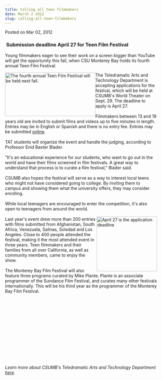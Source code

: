```yaml
---
title: Calling all teen filmmakers
date: March 2 2012
slug: calling-all-teen-filmmakers
---
```


 



<span class="date">Posted on Mar 02, 2012    </span>
<h3>&#x2028;Submission deadline April 27 for Teen Film Festival</h3>
<p>Young filmmakers eager to see their work on a screen bigger than
YouTube will get the opportunity this fall, when CSU Monterey Bay
holds its fourth annual Teen Film Festival.</p>
<p><img alt="The fourth annual Teen Film Festival will be held next fall." src="https://news.csumb.edu/sites/default/files/65/attachments/news/images/film-making-300x144.jpg" style="float:left; width:300px; height:144px">The Teledramatic
Arts and Technology Department is accepting applications for the
festival, which will be held at CSUMB&apos;s World Theater on Sept. 29.
The deadline to apply is April 27.<br>
<br>
Filmmakers between 13 and 19 years old are invited to submit films
and videos up to five minutes in length. Entries may be in English
or Spanish and there is no entry fee. Entries may be submitted
<a href="https://montereybayfilmfestival.com" rel="nofollow">online</a>.<br>
<br>
TAT students will organize the event and handle the judging,
according to Professor Enid Baxter Blader.<br>
<br>
&quot;It&apos;s an educational experience for our students, who want to go
out in the world and have their films screened in film festivals. A
great way to understand that process is to curate a film festival,&quot;
Blader said.<br>
<br>
CSUMB also hopes the festival will serve as a way to interest local
teens who might not have considered going to college. By inviting
them to campus and showing them what the university offers, they
may consider enrolling.<br>
<br>
While local teenagers are encouraged to enter the competition, it&apos;s
also open to teenagers from around the world.<br>
<br>
<img alt="April 27 is the application deadline" src="https://news.csumb.edu/sites/default/files/65/attachments/news/images/filmmaking.jpg" style="float:right; width:200px; height:181px">Last year&apos;s event
drew more than 200 entries with films submitted from Afghanistan,
South Africa, Venezuela, Salinas, Soledad and Los Angeles. Close to
400 people attended the festival, making it the most attended event
in three years. Teen filmmakers and their families from all over
California, as well as community members, came to enjoy the
show.<br>
<br>
The Monterey Bay Film Festival will also feature three programs
curated by Mike Plante. Plante is an associate programmer of the
Sundance Film Festival, and curates many other festivals
internationally. This will be his third year as the programmer of
the Monterey Bay Film Festival.</br></br></img></br></br></br></br></br></br></br></br></br></br></br></br></img></p>
<p><em>Learn more about CSUMB&apos;s Teledramatic Arts and Technology
Department <a href="https://tat.csumb.edu" rel="nofollow">here</a>.</em></p>





```
